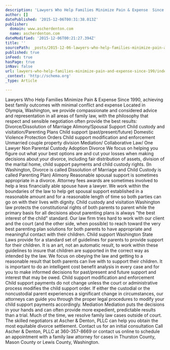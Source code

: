 ```yaml
---
description: 'Lawyers Who Help Families Minimize Pain & Expense  Since 1990, achieving best family outcomes with minimal conflict and expense Located in Olympia, Washington, '
author: []
datePublished: '2015-12-06T00:31:38.013Z'
publisher:
  domain: www.ascherdenton.com
  name: ascherdenton.com
dateModified: '2015-12-06T00:21:27.394Z'
title: ''
sourcePath: _posts/2015-12-06-lawyers-who-help-families-minimize-pain-and-expense-since-199.md
published: true
inFeed: true
hasPage: true
inNav: false
url: lawyers-who-help-families-minimize-pain-and-expense-since-199/index.html
_context: 'http://schema.org'
_type: Article

---
```

Lawyers Who Help Families Minimize Pain & Expense Since 1990, achieving best family outcomes with minimal conflict and expense Located in Olympia, Washington, we provide compassionate and considered advice and representation in all areas of family law, with the philosophy that respect and sensible negotiation often provide the best results: Divorce/Dissolution of Marriage Alimony/Spousal Support Child custody and visitation/Parenting Plans Child support (past/present/future) Domestic Violence Protection Orders Child support modification and enforcement Unmarried couple property division Mediation/ Collaborative Law/ One Lawyer Non Parental Custody Adoption Divorce We focus on helping you figure out what your best options are and cut your losses when making decisions about your divorce, including fair distribution of assets, division of the marital home, child support payments and child custody rights. (In Washington, Divorce is called Dissolution of Marriage and Child Custody is called Parenting Plan) Alimony Reasonable spousal support is sometimes appropriate in a divorce. Attorney fees awards are sometimes involved to help a less financially able spouse have a lawyer. We work within the boundaries of the law to help get spousal support established in a reasonable amount and for a reasonable length of time so both parties can go on with their lives with dignity. Child custody and visitation Washington law protects the constitutional rights of both parents to parent while the primary basis for all decisions about parenting plans is always "the best interest of the child" standard. Our law firm tries hard to work with our client and the court (and the other side, when possible) to reach toward the very best parenting plan solutions for both parents to have appropriate and meaningful contact with their children. Child support Washington State Laws provide for a standard set of guidelines for parents to provide support for their children. It is an art, not an automatic result, to work within these guidelines to insure that children are supported in the correct way as intended by the law. We focus on obeying the law and getting to a reasonable result that both parents can live with to support their children. It is important to do an intelligent cost benefit analysis in every case and for you to make informed decisions for past/present and future support and interest that may be owed. Child support modification and enforcement Child support payments do not change unless the court or administrative process modifies the child support order. If either the custodial or the noncustodial parent experiences a significant change in circumstances, our attorneys can guide you through the proper legal procedures to modify your child support payments accordingly. Mediation  Mediation puts the decisions in your hands and can often provide more expedient, predictable results than a trial.  Much of the time, we resolve family law cases outside of court. The skilled negotiators at Ascher & Denton, PLLC can help you obtain the most equitable divorce settlement. Contact us for an initial consultation Call Ascher & Denton, PLLC at 360-357-8669 or contact us online to schedule an appointment with a family law attorney for cases in Thurston County, Mason County or Lewis County, Washington.